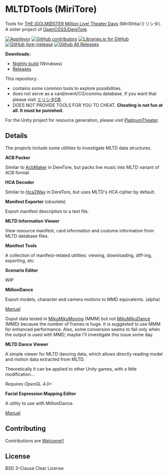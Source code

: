 # MLTDTools (MiriTore)

Tools for [THE iDOLM@STER Million Live! Theater Days](https://millionlive.idolmaster.jp/theaterdays/) (MiriShita/ミリシタ). A sister project of [OpenCGSS/DereTore](https://github.com/OpenCGSS/DereTore).

[![AppVeyor](https://img.shields.io/appveyor/ci/hozuki/mltdtools.svg)](https://ci.appveyor.com/project/hozuki/mltdtools)
[![GitHub contributors](https://img.shields.io/github/contributors/OpenMLTD/MLTDTools.svg)](https://github.com/OpenMLTD/MLTDTools/graphs/contributors)
[![Libraries.io for GitHub](https://img.shields.io/librariesio/github/OpenMLTD/MLTDTools.svg)](https://github.com/OpenMLTD/MLTDTools)
[![GitHub (pre-)release](https://img.shields.io/github/release/OpenMLTD/MLTDTools/all.svg)](https://github.com/OpenMLTD/MLTDTools/releases)
[![Github All Releases](https://img.shields.io/github/downloads/OpenMLTD/MLTDTools/total.svg)](https://github.com/OpenMLTD/MLTDTools/releases)

**Downloads:**

- [Nightly build](https://ci.appveyor.com/api/projects/hozuki/mltdtools/artifacts/miritore-appveyor-latest.zip) (Windows)
- [Releases](https://github.com/OpenMLTD/MLTDTools/releases)

This repository:

- contains some common tools to explore possibilities.
- does not serve as a card/event/CG/commu database. If you want that please visit [ミリシタDB](http://imas.gamedbs.jp/mlth/).
- DOES NOT PROVIDE TOOLS FOR YOU TO CHEAT. **Cheating is not fun at all. It must be punished.**

For the Unity project for resource generation, please visit [PlatinumTheater](https://github.com/OpenMLTD/PlatinumTheater).

## Details

The projects include some utilities to investigate MLTD data structures.

**ACB Packer**

Similar to [AcbMaker](https://github.com/OpenCGSS/DereTore/tree/master/Apps/AcbMaker) in DereTore, but packs live music into MLTD variant of ACB format.

**HCA Decoder**

Similar to [Hca2Wav](https://github.com/OpenCGSS/DereTore/tree/master/Apps/Hca2Wav) in DereTore, but uses MLTD's HCA cipher by default.

**Manifest Exporter** (obsolete)

Export manifest description to a text file.

**MLTD Information Viewer**

View resource manifest, card information and costume information from MLTD database files.

**Manifest Tools**

A collection of manifest-related utilities: viewing, downloading, diff-ing, exporting, etc.

**Scenario Editor**

WIP

**MillionDance**

Export models, character and camera motions to MMD equivalents. (alpha)

[Manual](https://github.com/OpenMLTD/MLTDTools/wiki/MillionDance-Manual)

Ouput data tested in [MikuMikuMoving](https://sites.google.com/site/mikumikumovingeng/) (MMM) but not [MikuMikuDance](http://www.geocities.jp/higuchuu4/index_e.htm) (MMD) because the number of frames is huge.
It is suggested to use MMM for enhanced performance. Also, some conversion seems to fail only when the output is used with MMD; maybe I'll
investigate this issue some day.

**MLTD Dance Viewer**

A simple viewer for MLTD dancing data, which allows directly reading model and motion
data extracted from MLTD.

Theoretically it can be applied to other Unity games, with a little modification...

*Requires OpenGL 4.0+*

**Facial Expression Mapping Editor**

A utility to use with MillionDance.

[Manual](https://github.com/OpenMLTD/MLTDTools/wiki/TDFacial-Manual)

## Contributing

Contributions are [Welcome!!](https://www.project-imas.com/wiki/Welcome!!)

## License

BSD 3-Clause Clear License
